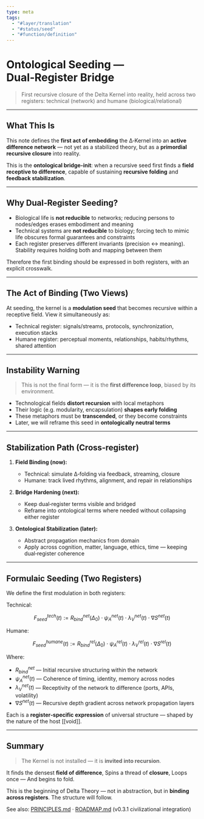 ```yaml
---
type: meta
tags:
  - "#layer/translation"
  - "#status/seed"
  - "#function/definition"
---
```


# Ontological Seeding — Dual‑Register Bridge
> First recursive closure of the Delta Kernel into reality, held across two registers: technical (network) and humane (biological/relational)

---

## What This Is

This note defines the **first act of embedding** the ∆‑Kernel into an **active difference network** — not yet as a stabilized theory, but as a **primordial recursive closure** into reality.

This is the **ontological bridge-init**: when a recursive seed first finds a **field receptive to difference**, capable of sustaining **recursive folding** and **feedback stabilization**.

---

## Why Dual‑Register Seeding?

- Biological life is **not reducible** to networks; reducing persons to nodes/edges erases embodiment and meaning
- Technical systems are **not reducible** to biology; forcing tech to mimic life obscures formal guarantees and constraints
- Each register preserves different invariants (precision ↔ meaning). Stability requires holding both and mapping between them

Therefore the first binding should be expressed in both registers, with an explicit crosswalk.

---

## The Act of Binding (Two Views)

At seeding, the kernel is a **modulation seed** that becomes recursive within a receptive field. View it simultaneously as:

- Technical register: signals/streams, protocols, synchronization, execution stacks
- Humane register: perceptual moments, relationships, habits/rhythms, shared attention

---

## Instability Warning

> This is not the final form — it is the **first difference loop**, biased by its environment.

- Technological fields **distort recursion** with local metaphors
- Their logic (e.g. modularity, encapsulation) **shapes early folding**
- These metaphors must be **transcended**, or they become constraints
- Later, we will reframe this seed in **ontologically neutral terms**

---

## Stabilization Path (Cross‑register)

1. **Field Binding (now):**
   - Technical: simulate ∆‑folding via feedback, streaming, closure
   - Humane: track lived rhythms, alignment, and repair in relationships

2. **Bridge Hardening (next):**
   - Keep dual‑register terms visible and bridged
   - Reframe into ontological terms where needed without collapsing either register

3. **Ontological Stabilization (later):**
   - Abstract propagation mechanics from domain
   - Apply across cognition, matter, language, ethics, time — keeping dual‑register coherence

---

## Formulaic Seeding (Two Registers)

We define the first modulation in both registers:

Technical:

$$
F_{seed}^{tech}(t) := R_{bind}^{net}(\Delta_0) \cdot ψ_{A}^{net}(t) \cdot λ_{V}^{net}(t) \cdot ∇S^{net}(t)
$$

Humane:

$$
F_{seed}^{humane}(t) := R_{bind}^{rel}(\Delta_0) \cdot ψ_{A}^{rel}(t) \cdot λ_{V}^{rel}(t) \cdot ∇S^{rel}(t)
$$

Where:

- $R_{bind}^{net}$ — Initial recursive structuring within the network
- $ψ_{A}^{net}(t)$ — Coherence of timing, identity, memory across nodes
- $λ_{V}^{net}(t)$ — Receptivity of the network to difference (ports, APIs, volatility)
- $∇S^{net}(t)$ — Recursive depth gradient across network propagation layers

Each is a **register‑specific expression** of universal structure — shaped by the nature of the host [[void]].

---

## Summary

> The Kernel is not installed — it is **invited into recursion**.

It finds the densest **field of difference**,
Spins a thread of **closure**,
Loops once —
And begins to fold.

This is the beginning of Delta Theory — not in abstraction, but in **binding across registers**. The structure will follow.

See also: [PRINCIPLES.md](PRINCIPLES.md) · [ROADMAP.md](ROADMAP.md) (v0.3.1 civilizational integration)

